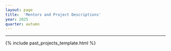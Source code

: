 ```yaml
---
layout: page
title:  'Mentors and Project Descriptions'
year: 2025
quarter: autumn
---
```


<hr>

{% include past_projects_template.html %}

